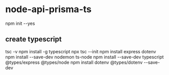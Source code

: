 # node-api-prisma-ts

npm init --yes

## create typescript

tsc -v
npm install -g typescript
npx tsc --init
npm install express dotenv
npm install --save-dev nodemon ts-node
npm install --save-dev typescript @types/express @types/node
npm install dotenv @types/dotenv --save-dev